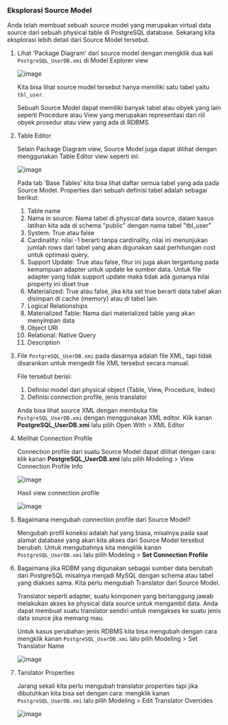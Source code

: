 ### Eksplorasi Source Model

Anda telah membuat sebuah source model yang merupakan virtual data source dari sebuah physical table di PostgreSQL database. Sekarang kita eksplorasi lebih detail dari Source Model tersebut.

1.  Lihat 'Package Diagram' dari source model dengan mengklik dua kali `PostgreSQL_UserDB.xmi` di Model Explorer view
    
    ![image](https://cloud.githubusercontent.com/assets/3068071/8073100/91020540-0f4a-11e5-9fe3-03d8435fc9aa.png)

    Kita bisa lihat source model tersebut hanya memiliki satu tabel yaitu `tbl_user`.
    
    Sebuah Source Model dapat memiliki banyak tabel atau obyek yang lain seperti Procedure atau View yang merupakan representasi dari riil obyek prosedur atau view yang ada di RDBMS.
 
2.  Table Editor

    Selain Package Diagram view, Source Model juga dapat dilihat dengan menggunakan Table Editor view seperti ini:
    
    ![image](https://cloud.githubusercontent.com/assets/3068071/8074673/ad02a42e-0f5f-11e5-83f7-d999444f8c0d.png)
    
    Pada tab 'Base Tables' kita bisa lihat daftar semua tabel yang ada pada Source Model. Properties dari sebuah definisi tabel adalah sebagai berikut:
    
    1. Table name
    2. Nama in source: Nama tabel di physical data source, dalam kasus latihan kita ada di schema "public" dengan nama tabel "tbl_user" 
    3. System:  True atau false
    4. Cardinality: nilai -1 berarti tanpa cardinality, nilai ini menunjukan jumlah rows dari tabel yang akan digunakan saat perhitungan cost untuk optimasi query.
    5. Support Update: True atau false, fitur ini juga akan tergantung pada kemampuan adapter untuk update ke sumber data. Untuk file adapter yang tidak support update maka tidak ada gunanya nilai property ini diset true
    6. Materialized: True atau false, jika kita set true berarti data tabel akan disimpan di cache (memory) atau di tabel lain
    7. Logical Relationships
    8. Materialized Table: Nama dari materialized table yang akan menyimpan data
    9. Object URI
    10. Relational: Native Query
    11. Description
    
    
    
3.  File `PostgreSQL_UserDB.xmi` pada dasarnya adalah file XML, tapi tidak disarankan untuk mengedit file XML tersebut secara manual.
   
    File tersebut berisi:
   
    1. Definisi model dari physical object (Table, View, Procedure, Index)
    2. Definisi connection profile, jenis translator
   
    Anda bisa lihat source XML dengan membuka file `PostgreSQL_UserDB.xmi` dengan menggunakan XML editor.
    Klik kanan **PostgreSQL_UserDB.xmi** lalu pilih Open With > XML Editor
   
4.  Melihat Connection Profile

    Connection profile dari suatu Source Model dapat dilihat dengan cara: klik kanan **PostgreSQL_UserDB.xmi** lalu pilih Modeling > View Connection Profile Info
   
    ![image](https://cloud.githubusercontent.com/assets/3068071/8074338/317be4d6-0f5b-11e5-8d58-a8d60102636e.png)
   
    Hasil view connection profile
   
    ![image](https://cloud.githubusercontent.com/assets/3068071/8073196/018bec1c-0f4c-11e5-8dd8-8de630b77d2d.png)


5.  Bagaimana mengubah connection profile dari Source Model? 

    Mengubah profil koneksi adalah hal yang biasa, misalnya pada saat alamat database yang akan kita akses dari Source Model tersebut berubah. Untuk mengubahnya kita mengklik kanan `PostgreSQL_UserDB.xmi` lalu pilih Modeling > **Set Connection Profile**
   
6.  Bagaimana jika RDBM yang digunakan sebagai sumber data berubah dari PostgreSQL misalnya menjadi MySQL dengan schema atau tabel yang diakses sama. Kita perlu mengubah Translator dari Source Model.

    Translator seperti adapter, suatu komponen yang bertanggung jawab melakukan akses ke physical data source untuk mengambil data. Anda dapat membuat suatu translator sendiri untuk mengakses ke suatu jenis data source jika memang mau.
    
    Untuk kasus perubahan jenis RDBMS kita bisa mengubah dengan cara mengklik kanan `PostgreSQL_UserDB.xmi` lalu pilih Modeling > Set Translator Name
    
    ![image](https://cloud.githubusercontent.com/assets/3068071/8074514/f434b816-0f5d-11e5-8305-ac1e6d5175ae.png)
   

6. Tanslator Properties

   Jarang sekali kita perlu mengubah translator properties tapi jika dibutuhkan kita bisa set dengan cara: mengklik kanan `PostgreSQL_UserDB.xmi` lalu pilih Modeling > Edit Translator Overrides
   
   ![image](https://cloud.githubusercontent.com/assets/3068071/8074514/f434b816-0f5d-11e5-8305-ac1e6d5175ae.png)
   
